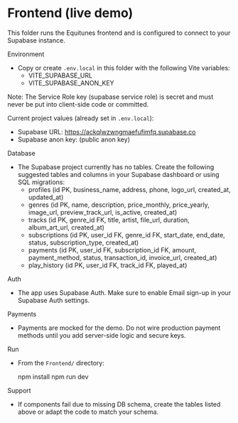 # Frontend (live demo)

This folder runs the Equitunes frontend and is configured to connect to your Supabase instance.

Environment
- Copy or create `.env.local` in this folder with the following Vite variables:
  - VITE_SUPABASE_URL
  - VITE_SUPABASE_ANON_KEY

Note: The Service Role key (supabase service role) is secret and must never be put into client-side code or committed.

Current project values (already set in `.env.local`):
- Supabase URL: https://ackqlwzwngmaefufimfq.supabase.co
- Supabase anon key: (public anon key)

Database
- The Supabase project currently has no tables. Create the following suggested tables and columns in your Supabase dashboard or using SQL migrations:
  - profiles (id PK, business_name, address, phone, logo_url, created_at, updated_at)
  - genres (id PK, name, description, price_monthly, price_yearly, image_url, preview_track_url, is_active, created_at)
  - tracks (id PK, genre_id FK, title, artist, file_url, duration, album_art_url, created_at)
  - subscriptions (id PK, user_id FK, genre_id FK, start_date, end_date, status, subscription_type, created_at)
  - payments (id PK, user_id FK, subscription_id FK, amount, payment_method, status, transaction_id, invoice_url, created_at)
  - play_history (id PK, user_id FK, track_id FK, played_at)

Auth
- The app uses Supabase Auth. Make sure to enable Email sign-up in your Supabase Auth settings.

Payments
- Payments are mocked for the demo. Do not wire production payment methods until you add server-side logic and secure keys.

Run
- From the `Frontend/` directory:

  npm install
  npm run dev

Support
- If components fail due to missing DB schema, create the tables listed above or adapt the code to match your schema.
